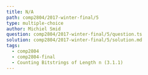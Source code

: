 ```yaml
---
title: N/A
path: comp2804/2017-winter-final/5
type: multiple-choice
author: Michiel Smid
question: comp2804/2017-winter-final/5/question.ts
solution: comp2804/2017-winter-final/5/solution.md
tags:
  - comp2804
  - comp2804-final
  - Counting Bitstrings of Length n (3.1.1)
---
```

